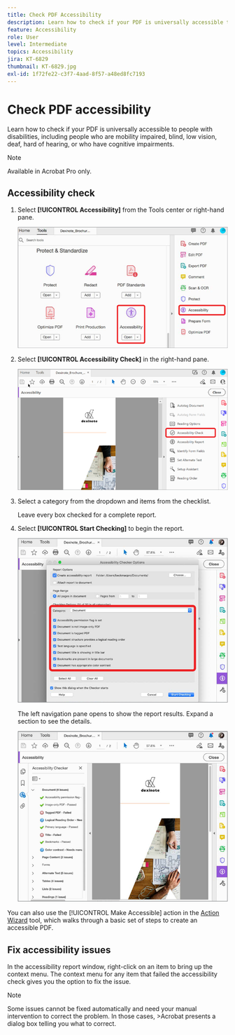 ```yaml
---
title: Check PDF Accessibility
description: Learn how to check if your PDF is universally accessible to people with disabilities
feature: Accessibility
role: User
level: Intermediate
topics: Accessibility
jira: KT-6829
thumbnail: KT-6829.jpg
exl-id: 1f72fe22-c3f7-4aad-8f57-a48ed8fc7193
---
```

# Check PDF accessibility

Learn how to check if your PDF is universally accessible to people with disabilities, including people who are mobility impaired, blind, low vision, deaf, hard of hearing, or who have cognitive impairments.

>[!NOTE]
>
>Available in Acrobat Pro only.

## Accessibility check

1. Select **[!UICONTROL Accessibility]** from the Tools center or right-hand pane.

    ![Accessibility Step 1](../assets/Accessibility_1.png)

1. Select **[!UICONTROL Accessibility Check]** in the right-hand pane.

    ![Accessibility Step 2](../assets/Accessibility_2.png)

1. Select a category from the dropdown and items from the checklist.

    Leave every box checked for a complete report. 

1. Select **[!UICONTROL Start Checking]** to begin the report.

    ![Accessibility Step 3](../assets/Accessibility_3.png)

    The left navigation pane opens to show the report results. Expand a section to see the details.

    ![Accessibility Step 4](../assets/Accessibility_4.png)

You can also use the [!UICONTROL Make Accessible] action in the [Action Wizard](https://experienceleague.adobe.com/docs/document-cloud-learn/acrobat-learning/advanced-tasks/action.html) tool, which walks through a basic set of steps to create an accessible PDF.

## Fix accessibility issues

In the accessibility report window, right-click on an item to bring up the context menu. The context menu for any item that failed the accessibility check gives you the option to fix the issue.

>[!NOTE]
>
>Some issues cannot be fixed automatically and need your manual intervention to correct the problem. In those cases, >Acrobat presents a dialog box telling you what to correct.
